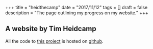 +++
title = "heidthecamp"
date = "2017/11/12"
tags = []
draft = false
description = "The page outlining my progress on my website."
+++

## A website by Tim Heidcamp

All the code to [this project](https://github.com/heidthecamp/heidthecamp.com "heidthecamp.com github") is hosted on [github](https://github.com).
